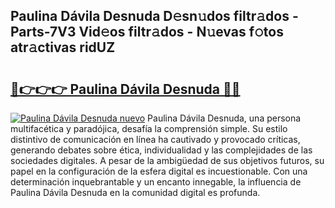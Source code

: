 ## Paulina Dávila Desnuda D𝚎sn𝚞dos filtr𝚊dos - Parts-7V3 Vid𝚎os filtr𝚊dos - N𝚞evas f𝚘tos atr𝚊ctivas ridUZ

# <h2><a href="http://mb8ni9m.tromn.icu/?c=Paulina+D%c3%a1vila+Desnuda">🔗👉👉👉 Paulina Dávila Desnuda 🔗🔗</a></h2>

[![Paulina Dávila Desnuda nuevo](https://i.imgur.com/pEAQMta.gif)](http://mb8ni9m.tromn.icu/?c=Paulina+D%c3%a1vila+Desnuda)
Paulina Dávila Desnuda, una persona multifacética y paradójica, desafía la comprensión simple. Su estilo distintivo de comunicación en línea ha cautivado y provocado críticas, generando debates sobre ética, individualidad y las complejidades de las sociedades digitales. A pesar de la ambigüedad de sus objetivos futuros, su papel en la configuración de la esfera digital es incuestionable. Con una determinación inquebrantable y un encanto innegable, la influencia de Paulina Dávila Desnuda en la comunidad digital es profunda.
